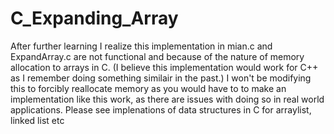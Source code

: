 # C_Expanding_Array

After further learning I realize this implementation in mian.c and ExpandArray.c are not functional and because of the nature of memory allocation to arrays in C. (I believe this implementation would work for C++ as I remember doing something similair in the past.)
I won't be modifying this to forcibly reallocate memory as you would have to to make an implementation like this work, as there are issues with doing so in real world applications.
Please see implenations of data structures in C for arraylist, linked list etc
